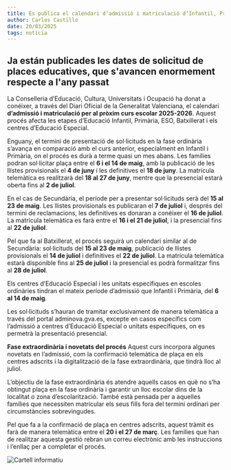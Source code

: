 ```yaml
---
title: Es publica el calendari d’admissió i matriculació d’Infantil, Primària, ESO i Batxillerat per al curs 2025-2026
author: Carlos Castillo
date: 20/03/2025
tags: noticia
---
```


## Ja están publicades les dates de solicitud de places educatives, que s'avancen enormement respecte a l'any passat

La Conselleria d’Educació, Cultura, Universitats i Ocupació ha donat a conéixer, a través del Diari Oficial de la Generalitat Valenciana, el calendari **d’admissió i matriculació per al pròxim curs escolar 2025-2026**. Aquest procés afecta les etapes d’Educació Infantil, Primària, ESO, Batxillerat i els centres d’Educació Especial.

Enguany, el termini de presentació de sol·licituds en la fase ordinària s’avança en comparació amb el curs anterior, especialment en Infantil i Primària, on el procés es durà a terme quasi un mes abans. Les famílies podran sol·licitar plaça entre el **6 i el 14 de maig**, amb la publicació de les llistes provisionals el **4 de juny** i les definitives el **18 de juny**. La matrícula telemàtica es realitzarà del **18 al 27 de juny**, mentre que la presencial estarà oberta fins al **2 de juliol**.

En el cas de Secundària, el període per a presentar sol·licituds serà del **15 al 23 de maig**. Les llistes provisionals es publicaran el **7 de juliol** i, després del termini de reclamacions, les definitives es donaran a conéixer el **16 de juliol**. La matrícula telemàtica es farà entre el **16 i el 21 de juliol**, i la presencial fins al **22 de juliol**.

Pel que fa al Batxillerat, el procés seguirà un calendari similar al de Secundària: sol·licituds del **15 al 23 de maig**, publicació de llistes provisionals el **14 de juliol** i definitives el **22 de juliol**. La matrícula telemàtica estarà disponible fins al **25 de juliol** i la presencial es podrà formalitzar fins al **28 de juliol**.

Els centres d’Educació Especial i les unitats específiques en escoles ordinàries tindran el mateix període d’admissió que Infantil i Primària, del **6 al 14 de maig**.

Les sol·licituds s’hauran de tramitar exclusivament de manera telemàtica a través del portal adminova.gva.es, excepte en casos específics com l’admissió a centres d’Educació Especial o unitats específiques, on es permetrà la presentació presencial.

**Fase extraordinària i novetats del procés**
Aquest curs incorpora algunes novetats en l’admissió, com la confirmació telemàtica de plaça en els centres adscrits i la digitalització de la fase extraordinària, que tindrà lloc al juliol.

L’objectiu de la fase extraordinària és atendre aquells casos en què no s’ha obtingut plaça en la fase ordinària i garantir un lloc escolar dins de la localitat o zona d’escolarització. També està pensada per a aquelles famílies que necessiten matricular els seus fills fora del termini ordinari per circumstàncies sobrevingudes.

Pel que fa a la confirmació de plaça en centres adscrits, aquest tràmit es farà de manera telemàtica entre el **20 i el 27 de març**. Les famílies que han de realitzar aquesta gestió rebran un correu electrònic amb les instruccions i l’enllaç per a completar el procés.


![Cartell informatiu](/assets/continguts/recursos/20250320-Cartell.jpg "Cartell informatiu")


